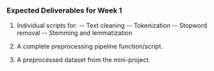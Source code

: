 ### Expected Deliverables for Week 1 ###
1. Individual scripts for:
  -- Text cleaning
  -- Tokenization
  -- Stopword removal
  -- Stemming and lemmatization

2. A complete preprocessing pipeline function/script.
3. A preprocessed dataset from the mini-project.
